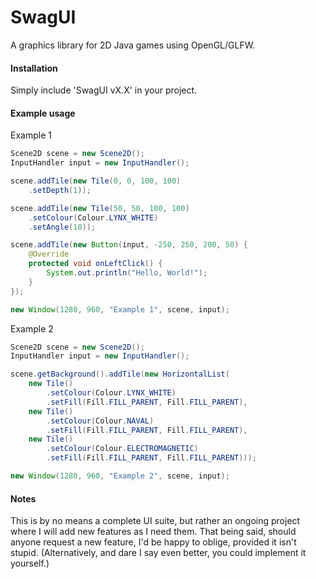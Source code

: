# SwagUI
A graphics library for 2D Java games using OpenGL/GLFW.

#### Installation
Simply include 'SwagUI vX.X' in your project.

#### Example usage
Example 1
```java
Scene2D scene = new Scene2D();
InputHandler input = new InputHandler();

scene.addTile(new Tile(0, 0, 100, 100)
    .setDepth(1));

scene.addTile(new Tile(50, 50, 100, 100)
    .setColour(Colour.LYNX_WHITE)
    .setAngle(10));

scene.addTile(new Button(input, -250, 250, 200, 50) {
    @Override
    protected void onLeftClick() {
        System.out.println("Hello, World!");
    }
});

new Window(1280, 960, "Example 1", scene, input);
```
Example 2
```java
Scene2D scene = new Scene2D();
InputHandler input = new InputHandler();

scene.getBackground().addTile(new HorizontalList(
    new Tile()
        .setColour(Colour.LYNX_WHITE)
        .setFill(Fill.FILL_PARENT, Fill.FILL_PARENT),
    new Tile()
        .setColour(Colour.NAVAL)
        .setFill(Fill.FILL_PARENT, Fill.FILL_PARENT),
    new Tile()
        .setColour(Colour.ELECTROMAGNETIC)
        .setFill(Fill.FILL_PARENT, Fill.FILL_PARENT)));

new Window(1280, 960, "Example 2", scene, input);
```
#### Notes
This is by no means a complete UI suite, but rather an ongoing project where I will add new features as I need them.
That being said, should anyone request a new feature, I'd be happy to oblige, provided it isn't stupid.
(Alternatively, and dare I say even better, you could implement it yourself.)
